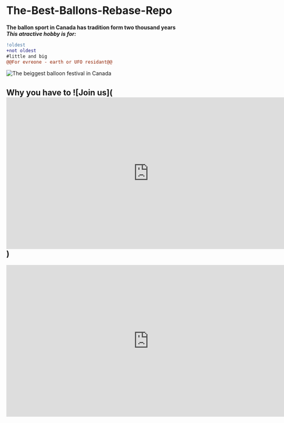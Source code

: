 # The-Best-Ballons-Rebase-Repo
**The ballon sport in Canada has tradition form two thousand years**  
***This atractive hobby is for:***  
```diff
!oldest
+not oldest
#little and big
@@For evreone - earth or UFO residant@@
```  
![The beiggest balloon festival in Canada](https://images.dailyhive.com/20180730071735/10513240_10152533983784701_8519380714647832770_n.jpg)
## Why you have to ![Join us](<iframe width="750" height="400" src="https://www.youtube.com/embed/CUnysFCgfEg" title="YouTube video player" frameborder="0" allow="accelerometer; autoplay; clipboard-write; encrypted-media; gyroscope; picture-in-picture" allowfullscreen></iframe>)  
<iframe width="750" height="400" src="https://www.youtube.com/embed/CUnysFCgfEg" title="YouTube video player" frameborder="0" allow="accelerometer; autoplay; clipboard-write; encrypted-media; gyroscope; picture-in-picture" allowfullscreen></iframe>


